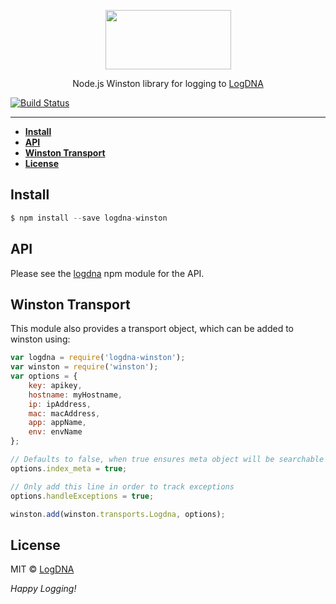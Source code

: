<p align="center">
  <a href="https://app.logdna.com">
    <img height="95" width="201" src="https://raw.githubusercontent.com/logdna/artwork/master/logo%2Bnode.png">
  </a>
  <p align="center">Node.js Winston library for logging to <a href="https://app.logdna.com">LogDNA</a></p>
</p>

[![Build Status](https://travis-ci.org/logdna/logdna-bunyan.svg?branch=master)](https://travis-ci.org/logdna/logdna-bunyan)

---

* **[Install](#install)**
* **[API](#api)**
* **[Winston Transport](#winston-transport)**
* **[License](#license)**


## Install

```javascript
$ npm install --save logdna-winston
```

## API

Please see the [logdna](https://github.com/logdna/nodejs/) npm module for the API.

## Winston Transport

This module also provides a transport object, which can be added to winston using:

```javascript
var logdna = require('logdna-winston');
var winston = require('winston');
var options = {
    key: apikey,
    hostname: myHostname,
    ip: ipAddress,
    mac: macAddress,
    app: appName,
    env: envName
};

// Defaults to false, when true ensures meta object will be searchable
options.index_meta = true;

// Only add this line in order to track exceptions
options.handleExceptions = true;

winston.add(winston.transports.Logdna, options);
```

## License

MIT © [LogDNA](https://logdna.com/)

*Happy Logging!*
